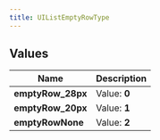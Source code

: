 ```yaml
---
title: UIListEmptyRowType
---
```


## Values

| Name | Description |
| ---- | ----------- |
| **emptyRow\_28px** | Value: **0** |
| **emptyRow\_20px** | Value: **1** |
| **emptyRowNone** | Value: **2** |

